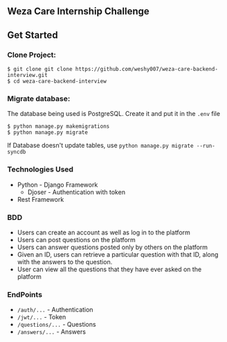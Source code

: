 ## Weza Care Internship Challenge

## Get Started
### Clone Project:

    $ git clone git clone https://github.com/weshy007/weza-care-backend-interview.git 
    $ cd weza-care-backend-interview

### Migrate database:
The database being used is PostgreSQL. Create it and put it in the `.env` file

    $ python manage.py makemigrations
    $ python manage.py migrate

If Database doesn't update tables, use `python manage.py migrate --run-syncdb`

### Technologies Used
- Python - Django Framework
    - Djoser - Authentication with token
- Rest Framework

### BDD
- Users can create an account as well as log in to the platform
- Users can post questions on the platform
- Users can answer questions posted only by others on the platform
- Given an ID, users can retrieve a particular question with that ID, along with the answers to
the question.
- User can view all the questions that they have ever asked on the platform

### EndPoints
- `/auth/...` - Authentication
- `/jwt/...` - Token
- `/questions/...` - Questions
- `/answers/...` - Answers 